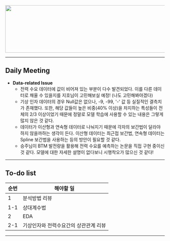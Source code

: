 <img src="https://github.com/TAEJIN-AHN/Electricity-Load-Prediction/assets/125945387/a0a67a63-34ba-481e-8b6c-7c99dbf0b458"  width="600" height="150"/>

---

## **Daily Meeting**

* **Data-related Issue**
  * 전력 수요 데이터에 값이 비어져 있는 부분이 다수 발견되었다. 이를 다른 데이터로 채울 수 있을지를 지호님이 고민해보실 예정! (나도 고민해봐야겠다)
  * 기상 인자 데이터의 경우 Null값은 없으나, -9, -99, '-' 값 등 실질적인 결측치가 존재했다. 또한, 해당 값들이 높은 비중(40% 이상)을 차지하는 특성들이 전체의 2/3 이상이었기 때문에  정말로 모델 학습에 사용할 수 있는 내용은 그렇게 많지 않은 것 같다.
  * 데이터가 이산형과 연속형 데이터로 나눠지기 때문에 각자의 보간법이 달라야 하지 않을까하는 생각이 든다. 이산형 데이터는 최근접 보간법, 연속형 데이터는 Spline 보간법을 사용하는 등의 방안이 필요할 것 같다.
  * 승주님이 BTM 발전량을 활용해 전력 수요를 예측하는 논문을 직접 구현 중이신 것 같다. 모델에 대한 자세한 설명이 없다보니 시행착오가 많으신 것 같다!   
 
---

## **To-do list**

|순번|해야할 일|
|--|--|
|1|분석방법 리뷰|
|1-1|상대계수법|
|2|EDA|
|2-1|기상인자와 전력수요간의 상관관계 리뷰|

---
